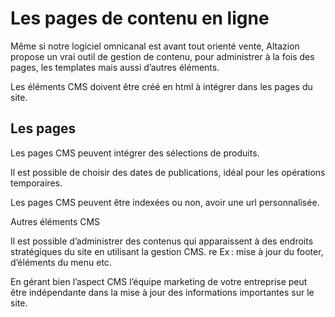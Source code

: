 # Les pages de contenu en ligne

Même si notre logiciel omnicanal est avant tout orienté vente, Altazion propose un vrai outil de gestion de contenu, pour administrer à la fois des pages, les templates mais aussi d’autres éléments. 

Les éléments CMS doivent être créé en html à intégrer dans les pages du site.  

## Les pages 

Les pages CMS peuvent intégrer des sélections de produits.  

Il est possible de choisir des dates de publications, idéal pour les opérations temporaires. 

Les pages CMS peuvent être indexées ou non, avoir une url personnalisée. 

Autres éléments CMS 

Il est possible d’administrer des contenus qui apparaissent à des endroits stratégiques du site en utilisant la gestion CMS. re 
Ex : mise à jour du footer, d’éléments du menu etc.  

En gérant bien l’aspect CMS l’équipe marketing de votre entreprise peut être indépendante dans la mise à jour des informations importantes sur le site. 